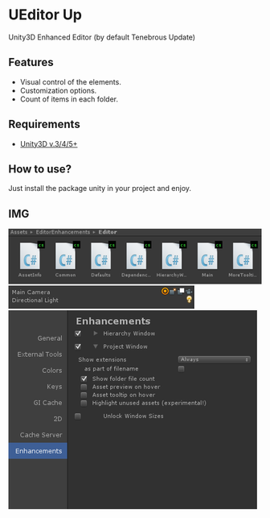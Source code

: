 UEditor Up
==================
Unity3D Enhanced Editor (by default Tenebrous Update)

## Features

* Visual control of the elements.
* Customization options.
* Count of items in each folder.

## Requirements
*	[Unity3D v.3/4/5+](https://unity3d.com)

## How to use?
Just install the package unity in your project and enjoy.

## IMG

![preview1](https://github.com/lPinchol/UEditor-Up/blob/master/Resources/img/01.png)
![preview2](https://github.com/lPinchol/UEditor-Up/blob/master/Resources/img/02.png)
![preview3](https://github.com/lPinchol/UEditor-Up/blob/master/Resources/img/03.png)